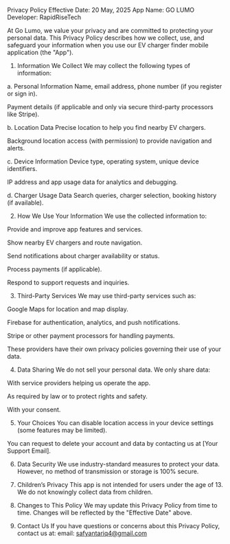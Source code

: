Privacy Policy
Effective Date: 20 May, 2025
App Name: GO LUMO
Developer: RapidRiseTech

At Go Lumo, we value your privacy and are committed to protecting your personal data. This Privacy Policy describes how we collect, use, and safeguard your information when you use our EV charger finder mobile application (the "App").

1. Information We Collect
We may collect the following types of information:

a. Personal Information
Name, email address, phone number (if you register or sign in).

Payment details (if applicable and only via secure third-party processors like Stripe).

b. Location Data
Precise location to help you find nearby EV chargers.

Background location access (with permission) to provide navigation and alerts.

c. Device Information
Device type, operating system, unique device identifiers.

IP address and app usage data for analytics and debugging.

d. Charger Usage Data
Search queries, charger selection, booking history (if available).

2. How We Use Your Information
We use the collected information to:

Provide and improve app features and services.

Show nearby EV chargers and route navigation.

Send notifications about charger availability or status.

Process payments (if applicable).

Respond to support requests and inquiries.

3. Third-Party Services
We may use third-party services such as:

Google Maps for location and map display.

Firebase for authentication, analytics, and push notifications.

Stripe or other payment processors for handling payments.

These providers have their own privacy policies governing their use of your data.

4. Data Sharing
We do not sell your personal data. We only share data:

With service providers helping us operate the app.

As required by law or to protect rights and safety.

With your consent.

5. Your Choices
You can disable location access in your device settings (some features may be limited).

You can request to delete your account and data by contacting us at [Your Support Email].

6. Data Security
We use industry-standard measures to protect your data. However, no method of transmission or storage is 100% secure.

7. Children’s Privacy
This app is not intended for users under the age of 13. We do not knowingly collect data from children.

8. Changes to This Policy
We may update this Privacy Policy from time to time. Changes will be reflected by the "Effective Date" above.

9. Contact Us
If you have questions or concerns about this Privacy Policy, contact us at:
email: safyantariq4@gmail.com
